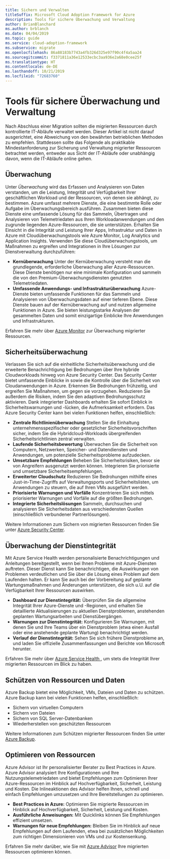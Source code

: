 ```yaml
---
title: Sichern und Verwalten
titleSuffix: Microsoft Cloud Adoption Framework for Azure
description: Tools für sichere Überwachung und Verwaltung
author: BrianBlanchard
ms.author: brblanch
ms.date: 04/04/2019
ms.topic: guide
ms.service: cloud-adoption-framework
ms.subservice: migrate
ms.openlocfilehash: 86a88183b7743a4fb326d325e97f90c4f4a5aa24
ms.sourcegitcommit: f3371811a36e12533ecbc3aa936e2a68e0cee25f
ms.translationtype: HT
ms.contentlocale: de-DE
ms.lasthandoff: 10/21/2019
ms.locfileid: "72683760"
---
```

# <a name="secure-monitoring-and-management-tools"></a>Tools für sichere Überwachung und Verwaltung

Nach Abschluss einer Migration sollten die migrierten Ressourcen durch kontrollierte IT-Abläufe verwaltet werden. Dieser Artikel ist nicht darauf ausgerichtet, eine Abweichung von den bewährten betrieblichen Methoden zu empfehlen. Stattdessen sollte das Folgende als praktikable Mindestanforderung zur Sicherung und Verwaltung migrierter Ressourcen betrachtet werden, entweder aus Sicht der IT-Abläufe oder unabhängig davon, wenn die IT-Abläufe online gehen.

## <a name="monitoring"></a>Überwachung

Unter *Überwachung* wird das Erfassen und Analysieren von Daten verstanden, um die Leistung, Integrität und Verfügbarkeit Ihrer geschäftlichen Workload und der Ressourcen, von denen sie abhängt, zu bestimmen. Azure umfasst mehrere Dienste, die eine bestimmte Rolle oder Aufgabe im Überwachungsbereich ausführen. Zusammen bieten diese Dienste eine umfassende Lösung für das Sammeln, Übertragen und Analysieren von Telemetriedaten aus Ihren Workloadanwendungen und den zugrunde liegenden Azure-Ressourcen, die sie unterstützen. Erhalten Sie Einsicht in die Integrität und Leistung Ihrer Apps, Infrastruktur und Daten in Azure mit Cloudüberwachungstools wie Azure Monitor, Log Analytics und Application Insights. Verwenden Sie diese Cloudüberwachungstools, um Maßnahmen zu ergreifen und Integrationen in Ihre Lösungen zur Dienstverwaltung durchzuführen:

- **Kernüberwachung** Unter der Kernüberwachung versteht man die grundlegende, erforderliche Überwachung aller Azure-Ressourcen. Diese Dienste benötigen nur eine minimale Konfiguration und sammeln die von den Premium-Überwachungsdiensten genutzten Telemetriedaten.
- **Umfassende Anwendungs- und Infrastrukturüberwachung** Azure-Dienste bieten umfassende Funktionen für das Sammeln und Analysieren von Überwachungsdaten auf einer tieferen Ebene. Diese Dienste bauen auf der Kernüberwachung auf und nutzen allgemeine Funktionen in Azure. Sie bieten leistungsstarke Analysen der gesammelten Daten und somit einzigartige Einblicke Ihre Anwendungen und Infrastrukturen.

Erfahren Sie mehr über [Azure Monitor](https://docs.microsoft.com/azure/azure-monitor/overview) zur Überwachung migrierter Ressourcen.

## <a name="security-monitoring"></a>Sicherheitsüberwachung

Verlassen Sie sich auf die einheitliche Sicherheitsüberwachung und die erweiterte Benachrichtigung bei Bedrohungen über Ihre hybride Cloudworkloads hinweg von Azure Security Center. Das Security Center bietet umfassende Einblicke in sowie die Kontrolle über die Sicherheit von Cloudanwendungen in Azure. Erkennen Sie Bedrohungen frühzeitig, und ergreifen Sie Maßnahmen, um gegen sie vorzugehen. Reduzieren Sie außerdem die Risiken, indem Sie den adaptiven Bedrohungsschutz aktivieren. Dank integrierter Dashboards erhalten Sie sofort Einblick in Sicherheitswarnungen und -lücken, die Aufmerksamkeit erfordern. Das Azure Security Center kann bei vielen Funktionen helfen, einschließlich:

- **Zentrale Richtlinienüberwachung** Stellen Sie die Einhaltung unternehmensspezifischer oder gesetzlicher Sicherheitsvorschriften sicher, indem Sie die Hybridcloud-Workloads übergreifenden Sicherheitsrichtlinien zentral verwalten.
- **Laufende Sicherheitsbewertung** Überwachen Sie die Sicherheit von Computern, Netzwerken, Speicher- und Datendiensten und Anwendungen, um potenzielle Sicherheitsprobleme aufzudecken.
- **Umsetzbare Empfehlungen** Beheben Sie Sicherheitsrisiken, bevor sie von Angreifern ausgenutzt werden können. Integrieren Sie priorisierte und umsetzbare Sicherheitsempfehlungen.
- **Erweiterter Cloudschutz** Reduzieren Sie Bedrohungen mithilfe eines Just-in-Time-Zugriffs auf Verwaltungsports und Sicherheitslisten, um Anwendungen zu steuern, die auf Ihren VMs ausgeführt werden.
- **Priorisierte Warnungen und Vorfälle** Konzentrieren Sie sich mittels priorisierter Warnungen und Vorfälle auf die größten Bedrohungen.
- **Integrierte Sicherheitslösungen** Sammeln, durchsuchen und analysieren Sie Sicherheitsdaten aus verschiedensten Quellen (einschließlich verbundener Partnerlösungen).

Weitere Informationen zum Sichern von migrierten Ressourcen finden Sie unter [Azure Security Center](https://docs.microsoft.com/azure/security-center).

## <a name="service-health-monitoring"></a>Überwachung der Dienstintegrität

Mit Azure Service Health werden personalisierte Benachrichtigungen und Anleitungen bereitgestellt, wenn bei Ihnen Probleme mit Azure-Diensten auftreten. Dieser Dienst kann Sie benachrichtigen, die Auswirkungen von Problemen verdeutlichen und Sie über die Lösung eines Problem auf dem Laufenden halten. Er kann Sie auch bei der Vorbereitung auf geplante Wartungsmaßnahmen und Änderungen unterstützen, die sich u.U. auf die Verfügbarkeit Ihrer Ressourcen auswirken.

- **Dashboard zur Dienstintegrität:** Überprüfen Sie die allgemeine Integrität Ihrer Azure-Dienste und -Regionen, und erhalten Sie detaillierte Aktualisierungen zu aktuellen Dienstproblemen, anstehenden geplanten Wartungsarbeiten und Dienstübergängen.
- **Warnungen zur Dienstintegrität:** Konfigurieren Sie Warnungen, mit denen Sie und Ihre Teams über ein Dienstproblem (etwa einen Ausfall oder eine anstehende geplante Wartung) benachrichtigt werden.
- **Verlauf der Dienstintegrität:** Sehen Sie sich frühere Dienstprobleme an, und laden Sie offizielle Zusammenfassungen und Berichte von Microsoft herunter.

Erfahren Sie mehr über [Azure Service Health ](https://docs.microsoft.com/azure/service-health), um stets die Integrität Ihrer migrierten Ressourcen im Blick zu haben.

## <a name="protect-assets-and-data"></a>Schützen von Ressourcen und Daten

Azure Backup bietet eine Möglichkeit, VMs, Dateien und Daten zu schützen. Azure Backup kann bei vielen Funktionen helfen, einschließlich:

- Sichern von virtuellen Computern
- Sichern von Dateien
- Sichern von SQL Server-Datenbanken
- Wiederherstellen von geschützten Ressourcen

Weitere Informationen zum Schützen migrierter Ressourcen finden Sie unter [Azure Backup](https://docs.microsoft.com/azure/backup).

## <a name="optimize-resources"></a>Optimieren von Ressourcen

Azure Advisor ist Ihr personalisierter Berater zu Best Practices in Azure. Azure Advisor analysiert Ihre Konfigurationen und Ihre Nutzungstelemetriedaten und bietet Empfehlungen zum Optimieren Ihrer Azure-Ressourcen im Hinblick auf Hochverfügbarkeit, Sicherheit, Leistung und Kosten. Die Inlineaktionen des Advisor helfen Ihnen, schnell und einfach Empfehlungen umzusetzen und Ihre Bereitstellungen zu optimieren.

- **Best Practices in Azure:** Optimieren Sie migrierte Ressourcen im Hinblick auf Hochverfügbarkeit, Sicherheit, Leistung und Kosten.
- **Ausführliche Anweisungen:** Mit Quicklinks können Sie Empfehlungen effizient umsetzen.
- **Warnungen für neue Empfehlungen:** Bleiben Sie im Hinblick auf neue Empfehlungen auf dem Laufenden, etwa bei zusätzlichen Möglichkeiten zum richtigen Dimensionieren von VMs und zur Kostensenkung.

Erfahren Sie mehr darüber, wie Sie mit [Azure Advisor](https://docs.microsoft.com/azure/advisor/advisor-overview) Ihre migrierten Ressourcen optimieren können.
